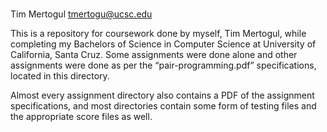 #

Tim Mertogul
tmertogu@ucsc.edu

This is a repository for coursework done by myself, Tim Mertogul, while completing my Bachelors of Science in Computer Science at University of California, Santa Cruz.  Some assignments were done alone and other assignments were done as per the “pair-programming.pdf” specifications, located in this directory.  

Almost every assignment directory also contains a PDF of the assignment specifications, and most directories contain some form of testing files and the appropriate score files as well.